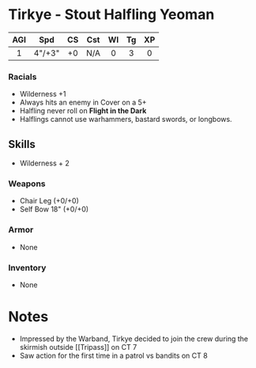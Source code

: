 # Tirkye - Stout Halfling Yeoman

| AGI |  Spd   | CS  | Cst | Wl  | Tg  | XP  |
|:---:|:------:|:---:|:---:|:---:|:---:|:---:|
|  1  | 4"/+3" | +0  | N/A |  0  |  3  |  0  |
### Racials
- Wilderness +1
- Always hits an enemy in Cover on a 5+
- Halfling never roll on **Flight in the Dark**
- Halflings cannot use warhammers, bastard swords, or longbows.
## Skills
- Wilderness + 2
### Weapons
- Chair Leg (+0/+0)
- Self Bow 18" (+0/+0)

### Armor
- None

### Inventory
- None

# Notes
- Impressed by the Warband, Tirkye decided to join the crew during the skirmish outside [[Tripass]] on CT 7
- Saw action for the first time in a patrol vs bandits on CT 8